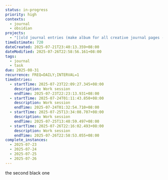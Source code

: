 ```yaml
---
status: in-progress
priority: high
contexts:
  - journal
  - obsidian
projects:
  - "[[old journal entries (make album for all creative journal pages - INCLUDE ALL PAGES)]]"
timeEstimate: 720
dateCreated: 2025-07-21T23:40:13.359+08:00
dateModified: 2025-07-26T22:58:56.161+08:00
tags:
  - journal
  - task
due: 2025-08-31
recurrence: FREQ=DAILY;INTERVAL=1
timeEntries:
  - startTime: 2025-07-23T22:09:27.345+08:00
    description: Work session
    endTime: 2025-07-23T22:23:13.931+08:00
  - startTime: 2025-07-24T01:11:43.850+08:00
    description: Work session
    endTime: 2025-07-24T01:32:54.710+08:00
  - startTime: 2025-07-25T13:34:08.707+08:00
    description: Work session
    endTime: 2025-07-25T13:40:59.497+08:00
  - startTime: 2025-07-26T22:16:02.493+08:00
    description: Work session
    endTime: 2025-07-26T22:58:53.055+08:00
complete_instances:
  - 2025-07-23
  - 2025-07-24
  - 2025-07-25
  - 2025-07-26
---
```


the second black one

